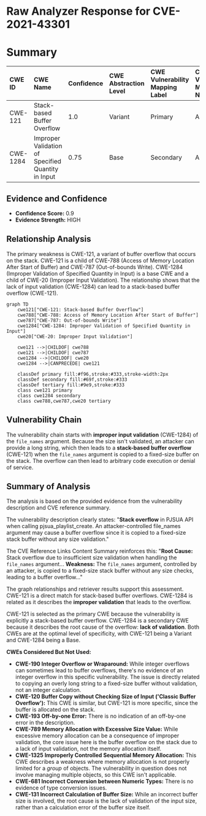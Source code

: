 # Raw Analyzer Response for CVE-2021-43301

# Summary
| CWE ID    | CWE Name                                                                        | Confidence | CWE Abstraction Level | CWE Vulnerability Mapping Label | CWE-Vulnerability Mapping Notes |
| :-------- | :------------------------------------------------------------------------------ | :--------- | :-------------------- | :------------------------------ | :------------------------------ |
| CWE-121   | Stack-based Buffer Overflow                                                     | 1.0        | Variant               | Primary                         | Allowed                       |
| CWE-1284  | Improper Validation of Specified Quantity in Input                               | 0.75        | Base                  | Secondary                       | Allowed                       |

## Evidence and Confidence

*   **Confidence Score:** 0.9
*   **Evidence Strength:** HIGH

## Relationship Analysis
The primary weakness is CWE-121, a variant of buffer overflow that occurs on the stack. CWE-121 is a child of CWE-788 (Access of Memory Location After Start of Buffer) and CWE-787 (Out-of-bounds Write). CWE-1284 (Improper Validation of Specified Quantity in Input) is a base CWE and a child of CWE-20 (Improper Input Validation). The relationship shows that the lack of input validation (CWE-1284) can lead to a stack-based buffer overflow (CWE-121).

```mermaid
graph TD
    cwe121["CWE-121: Stack-based Buffer Overflow"]
    cwe788["CWE-788: Access of Memory Location After Start of Buffer"]
    cwe787["CWE-787: Out-of-bounds Write"]
    cwe1284["CWE-1284: Improper Validation of Specified Quantity in Input"]
    cwe20["CWE-20: Improper Input Validation"]
    
    cwe121 -->|CHILDOF| cwe788
    cwe121 -->|CHILDOF| cwe787
    cwe1284 -->|CHILDOF| cwe20
    cwe1284 -->|CANPRECEDE| cwe121
    
    classDef primary fill:#f96,stroke:#333,stroke-width:2px
    classDef secondary fill:#69f,stroke:#333
    classDef tertiary fill:#9e9,stroke:#333
    class cwe121 primary
    class cwe1284 secondary
    class cwe788,cwe787,cwe20 tertiary
```

## Vulnerability Chain
The vulnerability chain starts with **improper input validation** (CWE-1284) of the `file_names` argument. Because the size isn't validated, an attacker can provide a long string, which then leads to a **stack-based buffer overflow** (CWE-121) when the `file_names` argument is copied to a fixed-size buffer on the stack. The overflow can then lead to arbitrary code execution or denial of service.

## Summary of Analysis
The analysis is based on the provided evidence from the vulnerability description and CVE reference summary.

The vulnerability description clearly states: "**Stack overflow** in PJSUA API when calling pjsua_playlist_create. An attacker-controlled file_names argument may cause a buffer overflow since it is copied to a fixed-size stack buffer without any size validation."

The CVE Reference Links Content Summary reinforces this: "**Root Cause:** Stack overflow due to insufficient size validation when handling the `file_names` argument... **Weakness:** The `file_names` argument, controlled by an attacker, is copied to a fixed-size stack buffer without any size checks, leading to a buffer overflow..."

The graph relationships and retriever results support this assessment. CWE-121 is a direct match for stack-based buffer overflows. CWE-1284 is related as it describes the **improper validation** that leads to the overflow.

CWE-121 is selected as the primary CWE because the vulnerability is explicitly a stack-based buffer overflow. CWE-1284 is a secondary CWE because it describes the root cause of the overflow: **lack of validation**. Both CWEs are at the optimal level of specificity, with CWE-121 being a Variant and CWE-1284 being a Base.

**CWEs Considered But Not Used:**

*   **CWE-190 Integer Overflow or Wraparound:** While integer overflows can sometimes lead to buffer overflows, there's no evidence of an integer overflow in this specific vulnerability. The issue is directly related to copying an overly long string to a fixed-size buffer without validation, not an integer calculation.
*   **CWE-120 Buffer Copy without Checking Size of Input ('Classic Buffer Overflow'):** This CWE is similar, but CWE-121 is more specific, since the buffer is allocated on the stack.
*   **CWE-193 Off-by-one Error:** There is no indication of an off-by-one error in the description.
*   **CWE-789 Memory Allocation with Excessive Size Value:** While excessive memory allocation can be a consequence of improper validation, the core issue here is the buffer overflow on the stack due to a lack of input validation, not the memory allocation itself.
*   **CWE-1325 Improperly Controlled Sequential Memory Allocation:** This CWE describes a weakness where memory allocation is not properly limited for a *group* of objects. The vulnerability in question does not involve managing multiple objects, so this CWE isn't applicable.
*   **CWE-681 Incorrect Conversion between Numeric Types:** There is no evidence of type conversion issues.
*   **CWE-131 Incorrect Calculation of Buffer Size:** While an incorrect buffer size is involved, the root cause is the lack of validation of the input size, rather than a calculation error of the buffer size itself.